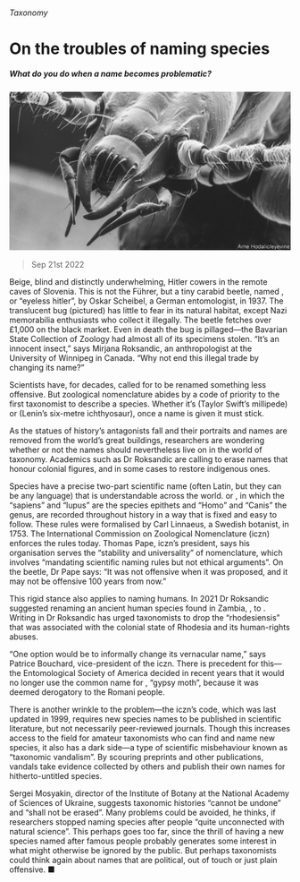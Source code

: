 ###### Taxonomy

# On the troubles of naming species 

##### What do you do when a name becomes problematic? 

![image](images/20220924_STP003.jpg) 

> Sep 21st 2022 

Beige, blind and distinctly underwhelming, Hitler cowers in the remote caves of Slovenia. This is not the Führer, but a tiny carabid beetle, named , or “eyeless hitler”, by Oskar Scheibel, a German entomologist, in 1937. The translucent bug (pictured) has little to fear in its natural habitat, except Nazi memorabilia enthusiasts who collect it illegally. The beetle fetches over £1,000 on the black market. Even in death the bug is pillaged—the Bavarian State Collection of Zoology had almost all of its specimens stolen. “It’s an innocent insect,” says Mirjana Roksandic, an anthropologist at the University of Winnipeg in Canada. “Why not end this illegal trade by changing its name?”

Scientists have, for decades, called for  to be renamed something less offensive. But zoological nomenclature abides by a code of priority to the first taxonomist to describe a species. Whether it’s  (Taylor Swift’s millipede) or  (Lenin’s six-metre ichthyosaur), once a name is given it must stick.

As the statues of history’s antagonists fall and their portraits and names are removed from the world’s great buildings, researchers are wondering whether or not the names should nevertheless live on in the world of taxonomy. Academics such as Dr Roksandic are calling to erase names that honour colonial figures, and in some cases to restore indigenous ones.

Species have a precise two-part scientific name (often Latin, but they can be any language) that is understandable across the world. or , in which the “sapiens” and “lupus” are the species epithets and “Homo” and “Canis” the genus, are recorded throughout history in a way that is fixed and easy to follow. These rules were formalised by Carl Linnaeus, a Swedish botanist, in 1753. The International Commission on Zoological Nomenclature (iczn) enforces the rules today. Thomas Pape, iczn’s president, says his organisation serves the “stability and universality” of nomenclature, which involves “mandating scientific naming rules but not ethical arguments”. On the  beetle, Dr Pape says: “It was not offensive when it was proposed, and it may not be offensive 100 years from now.” 

This rigid stance also applies to naming humans. In 2021 Dr Roksandic suggested renaming an ancient human species found in Zambia, , to . Writing in Dr Roksandic has urged taxonomists to drop the “rhodesiensis” that was associated with the colonial state of Rhodesia and its human-rights abuses. 

“One option would be to informally change its vernacular name,” says Patrice Bouchard, vice-president of the iczn. There is precedent for this—the Entomological Society of America decided in recent years that it would no longer use the common name for , “gypsy moth”, because it was deemed derogatory to the Romani people.

There is another wrinkle to the problem—the iczn’s code, which was last updated in 1999, requires new species names to be published in scientific literature, but not necessarily peer-reviewed journals. Though this increases access to the field for amateur taxonomists who can find and name new species, it also has a dark side—a type of scientific misbehaviour known as “taxonomic vandalism”. By scouring preprints and other publications, vandals take evidence collected by others and publish their own names for hitherto-untitled species.

Sergei Mosyakin, director of the Institute of Botany at the National Academy of Sciences of Ukraine, suggests taxonomic histories “cannot be undone” and “shall not be erased”. Many problems could be avoided, he thinks, if researchers stopped naming species after people “quite unconnected with natural science”. This perhaps goes too far, since the thrill of having a new species named after famous people probably generates some interest in what might otherwise be ignored by the public. But perhaps taxonomists could think again about names that are political, out of touch or just plain offensive. ■


